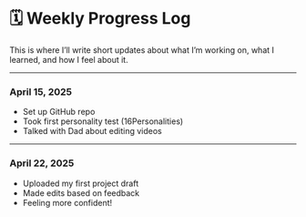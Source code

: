 # 🗓️ Weekly Progress Log

This is where I’ll write short updates about what I’m working on, what I learned, and how I feel about it.

---

### April 15, 2025
- Set up GitHub repo
- Took first personality test (16Personalities)
- Talked with Dad about editing videos

---

### April 22, 2025
- Uploaded my first project draft
- Made edits based on feedback
- Feeling more confident!
